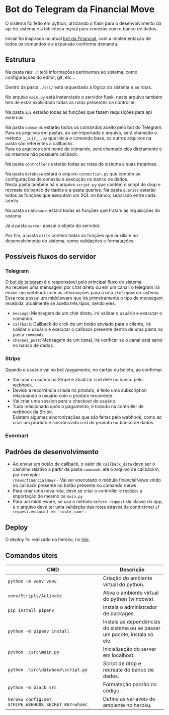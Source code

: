# Bot do Telegram da Financial Move

O sistema foi feito em python, utilizando o flask para o desenvolvimento da api do sistema e a biblioteca mysql para conexão com o banco de dados.

Inicial foi inspirado no atual [bot da Financial](https://t.me/Cryptointeliggencebot), com a implementação de todos os comandos e a expansão conforme demanda.

## Estrutura

Na pasta raiz `./` terá informações pertinentes ao sistema, como configurações do editor, git, etc...

Dentro da pasta `./src/` está orquestado a lógica do sistema e as rotas.

No arquivo `main.py` está instanciado o servidor flask, neste arquivo também tem de estar explicitado todas as rotas presentes na controller.

Na pasta `api` estarão todas as funções que fazem requisições para api externas.

Na pasta `commands` estarão todos os comandos aceito pelo bot do Telegram. <br/>
Para os arquivos em pastas, ao ser importado o arquivo, será chamado o método `__init__.py` que inicia o comando base, os outros arquivos na pasta são referentes a callbacks. <br/>
Para os arquivos com nome de comando, será chamado eles diretamente e os mesmos não possuem callback.

Na pasta `controllers` estarão todas as rotas do sistema e suas tratativas.

Na pasta `database` estará o arquivo `connection.py` que contém as configurações de conexão e execução no banco de dados. <br/>
Nesta pasta também há o arquivo `script.py` que contém o script de drop e recreate do banco de dados e a pasta queries.
Na pasta `queries` estarão todos as funções que executam um SQL no banco, separado entre cada tabela.

Na pasta `middleware` estará todas as funções que tratam as requisições do sistema.

Já a pasta `server` possui o objeto do servidor.

Por fim, a pasta `utils` contém todas as funções que auxiliam no desenvolvimento do sistema, como validações e formatações.

## Possíveis fluxos do servidor

### **Telegram**

O [bot do telegram](https://t.me/WTLLBot) é o responsável pelo principal fluxo do sistema. <br/>
Ao receber uma mensagem por chat direto ou em um canal, o telegram irá enviar um webhook com as informações para a rota `/telegram` do sistema. <br/>
Essa rota possui um middleware que irá primeiramente o tipo de mensagem recebida, atualmente se aceita três tipos, sendo eles: </br>
- `message`: Mensagem de um chat direto, irá validar o usuário e executar o comando. <br/>
- `callback`: Callback do click de um botão enviado para o cliente, irá validar o usuário e executar o callback presente dentro de uma pasta na pasta `commands`.<br/>
- `channel_post`: Mensagem de um canal, irá verificar se o canal está salvo no banco de dados. <br/>

### **Stripe**

Quando o usuário vai no bot /pagamento, no cartão ou boleto, ao confirmar
- Vai criar o usuário na Stripe e atualizar o id dele no banco pelo webhook. <br/>
- Devido a recorrência criada no produto, é feito uma subscription relacioando o usuário com o produto recorrente. <br/>
- Vai criar uma session para o checkout do usuário. <br/>
- Tudo relacionado após o pagamento, é tratado na controller de webhook da Stripe. <br/>
Existem algumas sincronizações que são feitas pelo webhook, como ao criar um produto é sincronizado o id do produto no banco de dados. <br/>

### **Evermart**



## Padrões de desenvolvimento

- Ao enviar um botão de callback, o valor de `callback_data` deve ser o caminho relativo a partir da pasta `commands` até o arquivo de callbackm, por exemplo: <br/>
`/news/financialNews` - Vai ser executado o módulo financialNews vindo do callback presente no botão presente no comando /news
- Para criar uma nova rota, deve se criar o controller e realizar a importação do mesmo na `main.py`
- Para um middleware, se usa o método `before_request` da classe do app, e o arquivo deve ter uma validação das rotas através da condicional `if request.endpoint == 'route_name':`

## Deploy
O deploy foi realizado na heroku, no [link](https://secure-fortress-69045.herokuapp.com/).

## Comandos úteis
<!-- table -->
| CMD | Descrição |
| ------ | ---------- |
| `python -m venv venv` | Criação do ambiente virtual do python. |
| `venv/Scripts/Activate` | Ativa o ambiente virtual do python (windows). |
| `pip install pipenv` | Instala o administrador de packages. |
| `python -m pipenv install` | Instala as dependências do sistema ou se passar um pacote, instala só ele. |
| `python .\src\main.py` | Inicialização do server em localhost. |
| `python .\src\database\script.py` | Script de drop e recreate do banco de dados. |
| `python -m black src` | Formatação padrão no código. |
| `heroku config:set STRIPE_WEBHOOK_SECRET_KEY=whsec_` | Define as variáveis de ambiente no heroku. |
